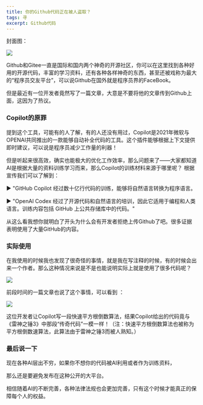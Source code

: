 ```yaml
---
title: 你的Github代码正在被人盗取？
tags: 寻
excerpt: Github代码
---
```

封面图：

![](https://files.mdnice.com/user/26505/e5a38838-1ef1-49aa-b3af-6b23a2997883.png)

Github和Gitee一直是国际和国内两个神奇的开源社区，你可以在这里找到各种好用的开源代码，丰富的学习资料，还有各种各样神奇的东西，甚至还被戏称为最大的“程序员交友平台”，可以说Github在国外就是程序员界的FaceBook。

但是最近有一位开发者竟然写了一篇文章，大意是不要将他的文章传到Github上面，这因为了热议。

### Copilot的原罪

提到这个工具，可能有的人了解，有的人还没有用过，Copilot是2021年微软与OPENAI共同推出的一款能够自动补全代码的工具。这个插件能够根据上下文提供即时建议，可以说是程序员减少工作量的利器！

但是听起来很高效，确实也能极大的优化工作效率，那么问题来了——大家都知道AI是根据大量的资料训练学习而来，那么Copilot的训练材料来源于哪里呢？
根据宣传我们可以了解到：

▶ "GitHub Copilot 经过数十亿行代码的训练，能够将自然语言转换为程序语言。

▶  "OpenAI Codex 经过了开源代码和自然语言的培训，因此它适用于编程和人类语言。训练内容包括 GitHub 上公共存储库中的代码。"

从这么看我想你就明白了开头为什么会有开发者拒绝上传Github了吧。很多证据表明使用了大量GitHub的内容。

### 实际使用
在我使用的时候我也发现了很奇怪的事情，就是我在写注释的时候，有的时候会出来一个作者。那么这种情况来说是不是也能说明实际上就是使用了很多代码呢？

![](https://files.mdnice.com/user/26505/44f750d5-c958-40ca-b0ce-c53f2844b233.png)

前段时间的一篇文章也说了这个事情，可以看到  ：

![](https://files.mdnice.com/user/26505/a785f671-886d-4d4c-99e2-22fd71f53477.png)

这位开发者让Copilot写一段快速平方根倒数算法，结果Copilot给出的代码竟与《雷神之锤3》中那段“传奇代码”一模一样！（注：快速平方根倒数算法也被称为平方根倒数速算法，此算法由于雷神之锤3而被人熟知。）

### 最后说一下

现在各种AI层出不穷，如果你不想你的代码被AI利用或者作为训练资料，

那么还是要避免发布在这种公开的大平台。

相信随着AI的不断完善，各种法律法规也会更加完善，只有这个时候才能真正的保障每个人的权益。








